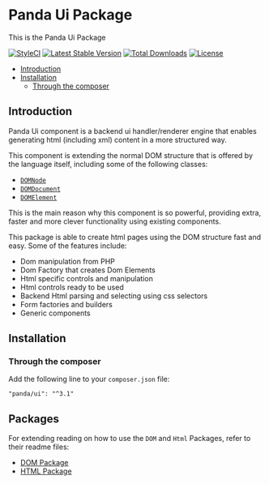 # Panda Ui Package

This is the Panda Ui Package

[![StyleCI](https://styleci.io/repos/55763384/shield)](https://styleci.io/repos/55763384)
[![Latest Stable Version](https://poser.pugx.org/panda/ui/v/stable?format=flat-square)](https://packagist.org/packages/panda/ui)
[![Total Downloads](https://poser.pugx.org/panda/ui/downloads?format=flat-square)](https://packagist.org/packages/panda/ui)
[![License](https://poser.pugx.org/panda/ui/license?format=flat-square)](https://packagist.org/packages/panda/ui)

- [Introduction](#introduction)
- [Installation](#installation)
  - [Through the composer](#through-the-composer)

## Introduction
Panda Ui component is a backend ui handler/renderer engine that enables generating html (including xml) content in a more structured way.

This component is extending the normal DOM structure that is offered by the language itself, including some of the following classes:
- [`DOMNode`](http://php.net/manual/en/class.domnode.php)
- [`DOMDocument`](http://php.net/manual/en/class.domdocument.php)
- [`DOMElement`](http://php.net/manual/en/class.domelement.php)

This is the main reason why this component is so powerful, providing extra, faster and more clever functionality using existing components.

This package is able to create html pages using the DOM structure fast and easy. Some of the features include:

* Dom manipulation from PHP
* Dom Factory that creates Dom Elements
* Html specific controls and manipulation
* Html controls ready to be used
* Backend Html parsing and selecting using css selectors
* Form factories and builders
* Generic components

## Installation

### Through the composer

Add the following line to your `composer.json` file:

```
"panda/ui": "^3.1"
```

## Packages

For extending reading on how to use the `DOM` and `Html` Packages, refer to their readme files:
- [DOM Package](Dom/README.md)
- [HTML Package](Html/README.md)
